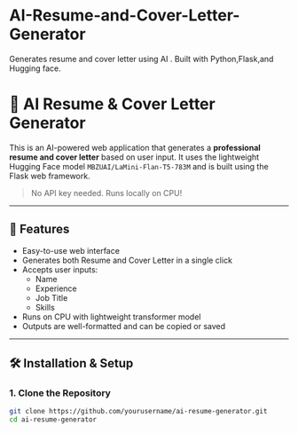 # AI-Resume-and-Cover-Letter-Generator
Generates resume and cover letter using AI . Built with Python,Flask,and Hugging face.
# 📝 AI Resume & Cover Letter Generator

This is an AI-powered web application that generates a **professional resume and cover letter** based on user input. It uses the lightweight Hugging Face model `MBZUAI/LaMini-Flan-T5-783M` and is built using the Flask web framework.

> No API key needed. Runs locally on CPU!

---

## 🚀 Features

- Easy-to-use web interface
- Generates both Resume and Cover Letter in a single click
- Accepts user inputs:
  - Name
  - Experience
  - Job Title
  - Skills
- Runs on CPU with lightweight transformer model
- Outputs are well-formatted and can be copied or saved

---

## 🛠️ Installation & Setup

### 1. Clone the Repository

```bash
git clone https://github.com/yourusername/ai-resume-generator.git
cd ai-resume-generator
